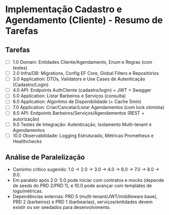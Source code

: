# Implementação Cadastro e Agendamento (Cliente) - Resumo de Tarefas

## Tarefas

- [ ] 1.0 Domain: Entidades Cliente/Agendamento, Enum e Regras (com testes)
- [ ] 2.0 Infra/DB: Migrations, Config EF Core, Global Filters e Repositórios
- [ ] 3.0 Application: DTOs, Validators e Use Cases de Autenticação (Cadastro/Login)
- [ ] 4.0 API: Endpoints AuthCliente (cadastro/login) + JWT + Swagger
- [ ] 5.0 Application: Listar Barbeiros e Serviços (consulta)
- [ ] 6.0 Application: Algoritmo de Disponibilidade (+ Cache 5min)
- [ ] 7.0 Application: Criar/Cancelar/Listar Agendamentos (com lock otimista)
- [ ] 8.0 API: Endpoints Barbeiros/Serviços/Agendamentos (REST + autorização)
- [ ] 9.0 Testes de Integração: Autenticação, Isolamento Multi-tenant e Agendamentos
- [ ] 10.0 Observabilidade: Logging Estruturado, Métricas Prometheus e Healthchecks

## Análise de Paralelização

- Caminho crítico sugerido: 1.0 → 2.0 → 3.0 → 4.0 → 6.0 → 7.0 → 8.0 → 9.0.
- Em paralelo após 2.0: 5.0 pode iniciar com contratos e mocks (depende de seeds do PRD 2/PRD 1), e 10.0 pode avançar com templates de logs/métricas.
- Dependências externas: PRD 5 (multi-tenant/JWT/middleware base), PRD 2 (barbeiros) e PRD 1 (barbearias), serviços/entidades devem existir ou ser seedados para desenvolvimento.
